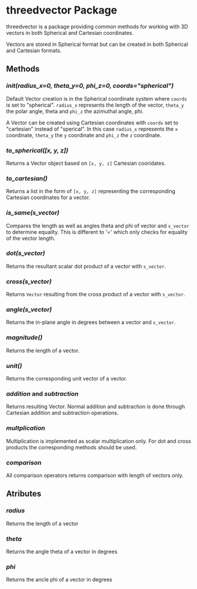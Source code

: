 # threedvector Package

threedvector is a package providing common methods for working with 3D vectors in both Spherical and Cartesian coordinates.

Vectors are stored in Spherical format but can be created in both Spherical and Cartesian formats.

## Methods

### ___init__(radius_x=0, theta_y=0, phi_z=0, coords="spherical")_
Default Vector creation is in the Spherical coordinate system where `coords` is set to "spherical".  `radius_x` represents the length of the vector, `theta_y` the polar angle, theta and  `phi_z` the azimuthal angle, phi.  

A Vector can be created using Cartesian coordinates with `coords` set to "cartesian" instead of "sperical".  In this case `radius_x` represents the `x` coordinate, `theta_y` the `y` coordinate and  `phi_z` the `z` coordinate.

### _to_spherical([x, y, z])_
Returns a Vector object based on `[x, y, z]` Cartesian cooridates.

### _to_cartesian()_
Returns a list in the form of `[x, y, z]` representing the corresponding Cartesian coordinates for a vector.

### _is_same(s_vector)_
Compares the length as well as angles theta and phi of vector and `s_vector` to determine equality.  This is different to '=' which only checks for equality of the vector length.

### _dot(s_vector)_
Returns the resultant scalar dot product of a vector with `s_vector`.

### _cross(s_vector)_
Returns  `Vector` resulting from the cross product of a vector with `s_vector`.

### _angle(s_vector)_
Returns the in-plane angle in degrees between a vector and `s_vector`.

### _magnitude()_
Returns the length of a vector.

### _unit()_
Returns the corresponding unit vector of a vector.

### _addition_ and _subtraction_
Returns resulting Vector.  Normal addition and subtraction is done through Cartesian addition and subtraction operations.

### _multplication_
Multiplication is implemented as scalar multiplication only.  For dot and cross products the corresponding methods should be used.

### _comparison_
All comparison operators returns comparison with length of vectors only.

## Atributes

### _radius_
Returns the length of a vector

### _theta_
Returns the angle theta of a vector in degrees

### _phi_
Returns the ancle phi of a vector in degrees